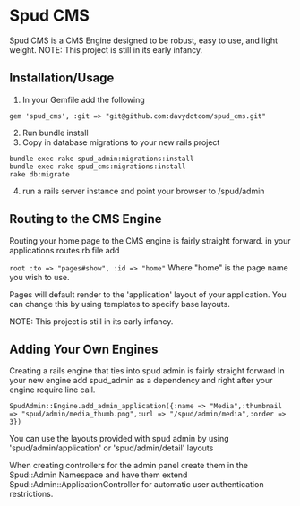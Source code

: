 Spud CMS
========

Spud CMS is a CMS Engine designed to be robust, easy to use, and light weight.
NOTE: This project is still in its early infancy.

Installation/Usage
------------------

1. In your Gemfile add the following

```gem 'spud_admin', :git => "git@github.com:davydotcom/spud_core_admin.git"
gem 'spud_cms', :git => "git@github.com:davydotcom/spud_cms.git"
```


2. Run bundle install
3. Copy in database migrations to your new rails project

```
bundle exec rake spud_admin:migrations:install
bundle exec rake spud_cms:migrations:install
rake db:migrate
```
4. run a rails server instance and point your browser to /spud/admin

Routing to the CMS Engine
--------------------------
Routing your home page to the CMS engine is fairly straight forward.
in your applications routes.rb file add

```root :to => "pages#show", :id => "home"```
Where "home" is the page name you wish to use.

Pages will default render to the 'application' layout of your application. You can change this by using templates to specify base layouts.

NOTE: This project is still in its early infancy.

Adding Your Own Engines
-----------------------

Creating a rails engine that ties into spud admin is fairly straight forward
In your new engine add spud_admin as a dependency and right after your engine require line call.

```SpudAdmin::Engine.add_admin_application({:name => "Media",:thumbnail => "spud/admin/media_thumb.png",:url => "/spud/admin/media",:order => 3})```

You can use the layouts provided with spud admin by using 'spud/admin/application' or 'spud/admin/detail' layouts

When creating controllers for the admin panel create them in the Spud::Admin Namespace and have them extend Spud::Admin::ApplicationController for automatic user authentication restrictions.




